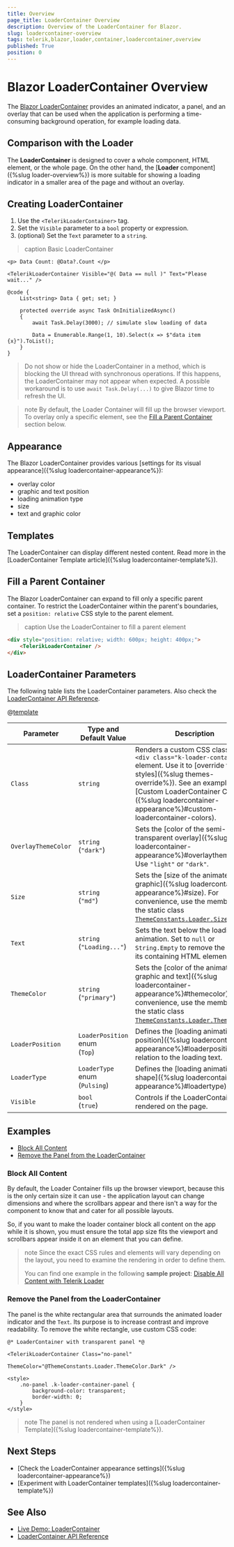```yaml
---
title: Overview
page_title: LoaderContainer Overview
description: Overview of the LoaderContainer for Blazor.
slug: loadercontainer-overview
tags: telerik,blazor,loader,container,loadercontainer,overview
published: True
position: 0
---
```


# Blazor LoaderContainer Overview

The <a href = "https://www.telerik.com/blazor-ui/loader-container" target="_blank">Blazor LoaderContainer</a> provides an animated indicator, a panel, and an overlay that can be used when the application is performing a time-consuming background operation, for example loading data.


## Comparison with the Loader

The **LoaderContainer** is designed to cover a whole component, HTML element, or the whole page. On the other hand, the [**Loader** component]({%slug loader-overview%}) is more suitable for showing a loading indicator in a smaller area of the page and without an overlay.


## Creating LoaderContainer

1. Use the `<TelerikLoaderContainer>` tag.
1. Set the `Visible` parameter to a `bool` property or expression.
1. (optional) Set the `Text` parameter to a `string`.

>caption Basic LoaderContainer

````CSHTML
<p> Data Count: @Data?.Count </p>

<TelerikLoaderContainer Visible="@( Data == null )" Text="Please wait..." />

@code {
    List<string> Data { get; set; }

    protected override async Task OnInitializedAsync()
    {
        await Task.Delay(3000); // simulate slow loading of data

        Data = Enumerable.Range(1, 10).Select(x => $"data item {x}").ToList();
    }
}
````

> Do not show or hide the LoaderContainer in a method, which is blocking the UI thread with synchronous operations. If this happens, the LoaderContainer may not appear when expected. A possible workaround is to use `await Task.Delay(...)` to give Blazor time to refresh the UI.

>note By default, the Loader Container will fill up the browser viewport. To overlay only a specific element, see the [Fill a Parent Container](#fill-a-parent-container) section below.


## Appearance

The Blazor LoaderContainer provides various [settings for its visual appearance]({%slug loadercontainer-appearance%}):

* overlay color
* graphic and text position
* loading animation type
* size
* text and graphic color


## Templates

The LoaderContainer can display different nested content. Read more in the [LoaderContainer Template article]({%slug loadercontainer-template%}).


## Fill a Parent Container

The Blazor LoaderContainer can expand to fill only a specific parent container. To restrict the LoaderContainer within the parent's boundaries, set a `position: relative` CSS style to the parent element.

>caption Use the LoaderContainer to fill a parent element

````HTML
<div style="position: relative; width: 600px; height: 400px;">
    <TelerikLoaderContainer />
</div>
````


## LoaderContainer Parameters

The following table lists the LoaderContainer parameters. Also check the [LoaderContainer API Reference](/blazor-ui/api/Telerik.Blazor.Components.TelerikLoaderContainer).

@[template](/_contentTemplates/common/parameters-table-styles.md#table-layout)

| Parameter | Type and Default&nbsp;Value | Description |
| --- | --- | --- |
| `Class` | `string` | Renders a custom CSS class to the `<div class="k-loader-container">` element. Use it to [override theme styles]({%slug themes-override%}). See an example at [Custom LoaderContainer Colors]({%slug loadercontainer-appearance%}#custom-loadercontainer-colors). |
| `OverlayThemeColor` | `string`<br />(`"dark"`) | Sets the [color of the semi-transparent overlay]({%slug loadercontainer-appearance%}#overlaythemecolor). Use `"light"` or ``"dark"``. |
| `Size` | `string`<br />(`"md"`) | Sets the [size of the animated graphic]({%slug loadercontainer-appearance%}#size). For convenience, use the members of the static class [`ThemeConstants.Loader.Size`](/blazor-ui/api/Telerik.Blazor.ThemeConstants.Loader.Size). |
| `Text` | `string`<br />(`"Loading..."`) | Sets the text below the loading animation. Set to `null` or `String.Empty` to remove the text and its containing HTML element. |
| `ThemeColor` | `string`<br />(`"primary"`) | Sets the [color of the animated graphic and text]({%slug loadercontainer-appearance%}#themecolor). For convenience, use the members of the static class [`ThemeConstants.Loader.ThemeColor`](/blazor-ui/api/Telerik.Blazor.ThemeConstants.Loader.ThemeColor). |
| `LoaderPosition`| `LoaderPosition` enum<br />(`Top`) | Defines the [loading animation position]({%slug loadercontainer-appearance%}#loaderposition) in relation to the loading text. |
| `LoaderType`| `LoaderType` enum<br />(`Pulsing`) | Defines the [loading animation shape]({%slug loadercontainer-appearance%}#loadertype). |
| `Visible` | `bool`<br />(`true`) | Controls if the LoaderContainer is rendered on the page. |


## Examples

* [Block All Content](#block-all-content)
* [Remove the Panel from the LoaderContainer](#remove-the-panel-from-the-loadercontainer)

### Block All Content

By default, the Loader Container fills up the browser viewport, because this is the only certain size it can use - the application layout can change dimensions and where the scrollbars appear and there isn't a way for the component to know that and cater for all possible layouts.

So, if you want to make the loader container block all content on the app while it is shown, you must ensure the total app size fits the viewport and scrollbars appear inside it on an element that you can define.

>note Since the exact CSS rules and elements will vary depending on the layout, you need to examine the rendering in order to define them.
>
> You can find one example in the following **sample project**: <a href="https://github.com/telerik/blazor-ui/tree/master/loader/block-all-content" target="_blank">Disable All Content with Telerik Loader</a>

### Remove the Panel from the LoaderContainer

The panel is the white rectangular area that surrounds the animated loader indicator and the `Text`. Its purpose is to increase contrast and improve readability. To remove the white rectangle, use custom CSS code:

````CSHTML
@* LoaderContainer with transparent panel *@

<TelerikLoaderContainer Class="no-panel"
                        ThemeColor="@ThemeConstants.Loader.ThemeColor.Dark" />

<style>
    .no-panel .k-loader-container-panel {
        background-color: transparent;
        border-width: 0;
    }
</style>
````

>note The panel is not rendered when using a [LoaderContainer Template]({%slug loadercontainer-template%}).


## Next Steps

* [Check the LoaderContainer appearance settings]({%slug loadercontainer-appearance%})
* [Experiment with LoaderContainer templates]({%slug loadercontainer-template%})


## See Also

* [Live Demo: LoaderContainer](https://demos.telerik.com/blazor-ui/loadercontainer/overview)
* [LoaderContainer API Reference](/blazor-ui/api/Telerik.Blazor.Components.TelerikLoaderContainer)
